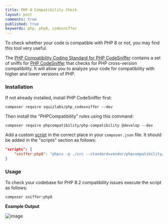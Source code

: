```yaml
---
title: PHP 8 Compatibility Check
layout: post
comments: true
published: true
keywords: php, php8, codesniffer
---
```


To check whether your code is compatible with PHP 8 or not, you may find this tool very useful.

The [PHP Compatibility Coding Standard for PHP CodeSniffer](https://github.com/PHPCompatibility/PHPCompatibility)
contains a set of sniffs for [PHP CodeSniffer](https://github.com/squizlabs/PHP_CodeSniffer) 
that checks for PHP cross-version compatibility. 
It will allow you to analyze your code for compatibility with higher and lower versions of PHP.

### Installation

If not already installed, install PHP CodeSniffer first:

```
composer require squizlabs/php_codesniffer --dev
```

Then install the "PHPCompatibility" rules using this command:

```
composer require phpcompatibility/php-compatibility @develop --dev
```

Add a custom [script](https://getcomposer.org/doc/articles/scripts.md#writing-custom-commands) in the correct place in your `composer.json` file. 
It should be added in the "scripts" section as follows:


```json
"scripts": {
    "sniffer:php8": "phpcs -p ./src --standard=vendor/phpcompatibility/php-compatibility/PHPCompatibility --runtime-set testVersion 8.2"
}
```

### Usage

To check your codebase for PHP 8.2 compatibility issues execute the script as follows:

```
composer sniffer:php8
```

**Example Output**

![image](https://user-images.githubusercontent.com/781074/102933727-181f6200-44a3-11eb-8028-a08d32d08ba0.png)

